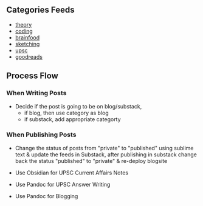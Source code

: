 ## Categories Feeds
- [theory](https://jeanbourgain8.github.io/categories/cat_theory.xml)
- [coding](https://jeanbourgain8.github.io/categories/cat_coding.xml)
- [brainfood](https://jeanbourgain8.github.io/categories/cat_brainfood.xml)
- [sketching](https://jeanbourgain8.github.io/categories/cat_sketching.xml)
- [upsc](https://jeanbourgain8.github.io/categories/cat_upsc.xml)
- [goodreads](https://jeanbourgain8.github.io/categories/cat_goodreads.xml)

## Process Flow
### When Writing Posts
- Decide if the post is going to be on blog/substack, 
	- if blog, then use category as blog
	- if substack, add appropriate categorty

### When Publishing Posts
- Change the status of posts from "private" to "published" using sublime text & update the feeds in Substack, after publishing in substack change back the status "published" to "private" & re-deploy blogsite


- Use Obsidian for UPSC Current Affairs Notes
- Use Pandoc for UPSC Answer Writing
- Use Pandoc for Blogging
